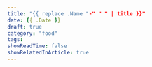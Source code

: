 ```yaml
---
title: "{{ replace .Name "-" " " | title }}"
date: {{ .Date }}
draft: true
category: "food"
tags:
showReadTime: false
showRelatedInArticle: true
---
```

